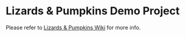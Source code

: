 # Lizards & Pumpkins Demo Project

Please refer to [Lizards & Pumpkins Wiki](https://github.com/lizards-and-pumpkins/catalog/wiki/) for more info.
